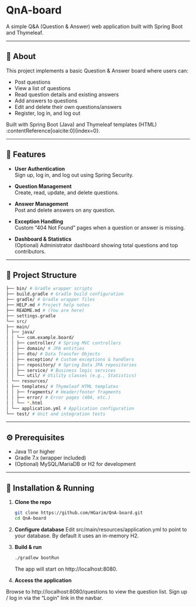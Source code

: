 # QnA-board

A simple Q&A (Question & Answer) web application built with Spring Boot and Thymeleaf.

---

## 📝 About

This project implements a basic Question & Answer board where users can:

- Post questions  
- View a list of questions  
- Read question details and existing answers  
- Add answers to questions  
- Edit and delete their own questions/answers  
- Register, log in, and log out  

Built with Spring Boot (Java) and Thymeleaf templates (HTML) :contentReference[oaicite:0]{index=0}.

---

## 🚀 Features

- **User Authentication**  
  Sign up, log in, and log out using Spring Security.

- **Question Management**  
  Create, read, update, and delete questions.

- **Answer Management**  
  Post and delete answers on any question.

- **Exception Handling**  
  Custom “404 Not Found” pages when a question or answer is missing.

- **Dashboard & Statistics**  
  (Optional) Administrator dashboard showing total questions and top contributors.

---

## 📂 Project Structure
```bash
├── bin/ # Gradle wrapper scripts
├── build.gradle # Gradle build configuration
├── gradle/ # Gradle wrapper files
├── HELP.md # Project help notes
├── README.md # (You are here)
├── settings.gradle
└── src/
├── main/
│ ├── java/
│ │ └── com.example.board/
│ │ ├── controller/ # Spring MVC controllers
│ │ ├── domain/ # JPA entities
│ │ ├── dto/ # Data Transfer Objects
│ │ ├── exception/ # Custom exceptions & handlers
│ │ ├── repository/ # Spring Data JPA repositories
│ │ ├── service/ # Business logic services
│ │ └── util/ # Utility classes (e.g., Statistics)
│ └── resources/
│ ├── templates/ # Thymeleaf HTML templates
│ │ ├── fragments/ # Header/footer fragments
│ │ ├── error/ # Error pages (404, etc.)
│ │ └── *.html
│ └── application.yml # Application configuration
└── test/ # Unit and integration tests
```
---

## ⚙️ Prerequisites

- Java 11 or higher  
- Gradle 7.x (wrapper included)  
- (Optional) MySQL/MariaDB or H2 for development  

---

## 🔧 Installation & Running

1. **Clone the repo**  
   ```bash
   git clone https://github.com/HGarim/QnA-board.git
   cd QnA-board
   ```
   
2. **Configure database**
Edit src/main/resources/application.yml to point to your database. By default it uses an in-memory H2.

3. **Build & run**
   ```bash
   ./gradlew bootRun
   ```
   The app will start on http://localhost:8080.
   
4. **Access the application**

Browse to http://localhost:8080/questions to view the question list.
Sign up / log in via the “Login” link in the navbar.
